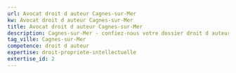 ```yaml
---
url: Avocat droit d auteur Cagnes-sur-Mer
kw: Avocat droit d auteur Cagnes-sur-Mer
title: Avocat droit d auteur Cagnes-sur-Mer
description: Cagnes-sur-Mer - confiez-nous votre dossier droit d auteur
tag_ville: Cagnes-sur-Mer
competence: droit d auteur
expertise: droit-propriete-intellectuelle
extertise_id: 2
---
```


